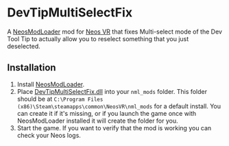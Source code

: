 # DevTipMultiSelectFix

A [NeosModLoader](https://github.com/zkxs/NeosModLoader) mod for [Neos VR](https://neos.com/) that fixes Multi-select mode of the Dev Tool Tip to actually allow you to reselect something that you just deselected.

## Installation
1. Install [NeosModLoader](https://github.com/zkxs/NeosModLoader).
1. Place [DevTipMultiSelectFix.dll](https://github.com/Nytra/NeosDevTipMultiSelectFix/releases/latest/download/DevTipMultiSelectFix.dll) into your `nml_mods` folder. This folder should be at `C:\Program Files (x86)\Steam\steamapps\common\NeosVR\nml_mods` for a default install. You can create it if it's missing, or if you launch the game once with NeosModLoader installed it will create the folder for you.
1. Start the game. If you want to verify that the mod is working you can check your Neos logs.
